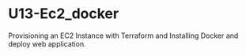 # U13-Ec2_docker
Provisioning an EC2 Instance with Terraform and Installing Docker and deploy web application.
